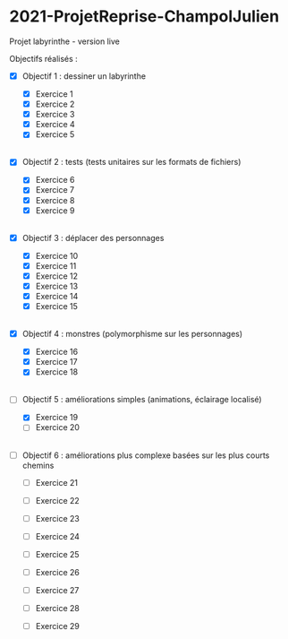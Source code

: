 # 2021-ProjetReprise-ChampolJulien

Projet labyrinthe - version live

Objectifs réalisés :

- [X] Objectif 1 : dessiner un labyrinthe

    - [X] Exercice 1
    - [X] Exercice 2
    - [X] Exercice 3
    - [X] Exercice 4 
    - [X] Exercice 5  
  <br/>

- [X] Objectif 2 : tests (tests unitaires sur les formats de fichiers)
  
    - [X] Exercice 6
    - [X] Exercice 7
    - [X] Exercice 8
    - [X] Exercice 9  
  <br/> 

- [X] Objectif 3 : déplacer des personnages
  
    - [X] Exercice 10
    - [X] Exercice 11
    - [X] Exercice 12
    - [X] Exercice 13
    - [X] Exercice 14
    - [X] Exercice 15  
  <br/>

- [X] Objectif 4 : monstres (polymorphisme sur les personnages)
  
  - [X] Exercice 16
  - [X] Exercice 17
  - [X] Exercice 18  
  <br/>

- [ ] Objectif 5 : améliorations simples (animations, éclairage localisé)
  
  - [X] Exercice 19
  - [ ] Exercice 20  
  <br/>

- [ ] Objectif 6 : améliorations plus complexe basées sur les plus courts chemins

    - [ ] Exercice 21
    - [ ] Exercice 22
    - [ ] Exercice 23
    - [ ] Exercice 24
    - [ ] Exercice 25
    - [ ] Exercice 26
    - [ ] Exercice 27
    - [ ] Exercice 28
    - [ ] Exercice 29   
  
